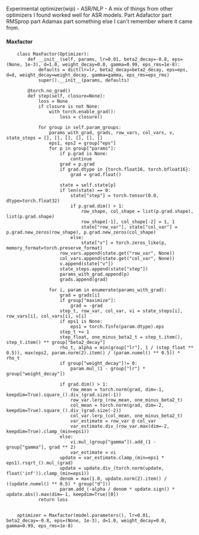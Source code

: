 Experimental optimizer(wip) - ASR/NLP - A mix of things from other optimizers I found worked well for ASR models. Part Adafactor part RMSprop part Adamax part something else I can't remember where it came from.

#### Maxfactor

        
        class MaxFactor(Optimizer):
            def __init__(self, params, lr=0.01, beta2_decay=-0.8, eps=(None, 1e-3), d=1.0, weight_decay=0.0, gamma=0.99, eps_rms=1e-8):
                defaults = dict(lr=lr, beta2_decay=beta2_decay, eps=eps, d=d, weight_decay=weight_decay, gamma=gamma, eps_rms=eps_rms)
                super().__init__(params, defaults)
        
            @torch.no_grad()
            def step(self, closure=None):
                loss = None
                if closure is not None:
                    with torch.enable_grad():
                        loss = closure()
        
                for group in self.param_groups:
                    params_with_grad, grads, row_vars, col_vars, v, state_steps = [], [], [], [], [], []
                    eps1, eps2 = group["eps"]
                    for p in group["params"]:
                        if p.grad is None:
                            continue
                        grad = p.grad
                        if grad.dtype in {torch.float16, torch.bfloat16}:
                            grad = grad.float()
        
                        state = self.state[p]
                        if len(state) == 0:
                            state["step"] = torch.tensor(0.0, dtype=torch.float32)
                            if p.grad.dim() > 1:
                                row_shape, col_shape = list(p.grad.shape), list(p.grad.shape)
                                row_shape[-1], col_shape[-2] = 1, 1
                                state["row_var"], state["col_var"] = p.grad.new_zeros(row_shape), p.grad.new_zeros(col_shape)
                            else:
                                state["v"] = torch.zeros_like(p, memory_format=torch.preserve_format)
                        row_vars.append(state.get("row_var", None))
                        col_vars.append(state.get("col_var", None))
                        v.append(state["v"])
                        state_steps.append(state["step"])
                        params_with_grad.append(p)
                        grads.append(grad)
        
                    for i, param in enumerate(params_with_grad):
                        grad = grads[i]
                        if group["maximize"]:
                            grad = -grad
                        step_t, row_var, col_var, vi = state_steps[i], row_vars[i], col_vars[i], v[i]
                        if eps1 is None:
                            eps1 = torch.finfo(param.dtype).eps
                        step_t += 1
                        step_float, one_minus_beta2_t = step_t.item(), step_t.item() ** group["beta2_decay"]
                        rho_t, alpha = min(group["lr"], 1 / (step_float ** 0.5)), max(eps2, param.norm(2).item() / (param.numel() ** 0.5)) * rho_t
                        if group["weight_decay"]!= 0:
                            param.mul_(1 - group["lr"] * group["weight_decay"])
        
                        if grad.dim() > 1:
                            row_mean = torch.norm(grad, dim=-1, keepdim=True).square_().div_(grad.size(-1))
                            row_var.lerp_(row_mean, one_minus_beta2_t)
                            col_mean = torch.norm(grad, dim=-2, keepdim=True).square_().div_(grad.size(-2))
                            col_var.lerp_(col_mean, one_minus_beta2_t)
                            var_estimate = row_var @ col_var
                            var_estimate.div_(row_var.max(dim=-2, keepdim=True).clamp_(min=eps1))
                        else:
                            vi.mul_(group["gamma"]).add_(1 - group["gamma"], grad ** 2)
                            var_estimate = vi
                        update = var_estimate.clamp_(min=eps1 * eps1).rsqrt_().mul_(grad)
                        update = update.div_(torch.norm(update, float('inf')).clamp_(min=eps1))
                        denom = max(1.0, update.norm(2).item() / ((update.numel() ** 0.5) * group["d"]))
                        param.add_(-alpha / denom * update.sign() * update.abs().max(dim=-1, keepdim=True)[0])
                return loss

        
        optimizer = Maxfactor(model.parameters(), lr=0.01, beta2_decay=-0.8, eps=(None, 1e-3), d=1.0, weight_decay=0.0, gamma=0.99, eps_rms=1e-8)


